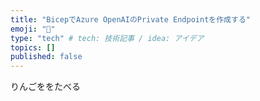 ```yaml
---
title: "BicepでAzure OpenAIのPrivate Endpointを作成する"
emoji: "💪"
type: "tech" # tech: 技術記事 / idea: アイデア
topics: []
published: false
---
```


りんごををたべる